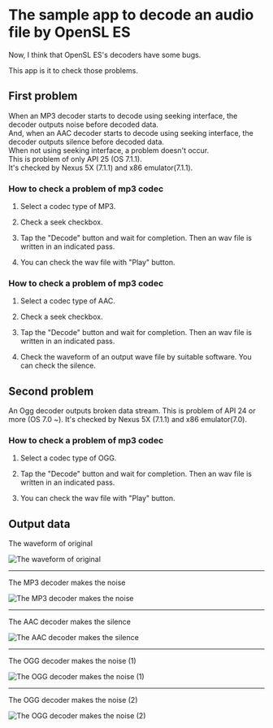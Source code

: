 The sample app to decode an audio file by OpenSL ES
============================

Now, I think that OpenSL ES's decoders have some bugs.

This app is it to check those problems.


First problem
---------

When an MP3 decoder starts to decode using seeking interface, the decoder outputs noise before decoded data.<br>
And, when an AAC decoder starts to decode using seeking interface, the decoder outputs silence before decoded data.<br>
When not using seeking interface, a problem doesn't occur.<br>
This is problem of only API 25 (OS 7.1.1).<br>
It's checked by Nexus 5X (7.1.1) and x86 emulator(7.1.1).

### How to check a problem of mp3 codec

1. Select a codec type of MP3.

2. Check a seek checkbox.

3. Tap the "Decode" button and wait for completion. Then an wav file is written in an indicated pass.

4. You can check the wav file with "Play" button.


### How to check a problem of mp3 codec

1. Select a codec type of AAC.

2. Check a seek checkbox.

3. Tap the "Decode" button and wait for completion. Then an wav file is written in an indicated pass.

4. Check the waveform of an output wave file by suitable software. You can check the silence.


Second problem
---------

An Ogg decoder outputs broken data stream.
This is problem of API 24 or more (OS 7.0 ~).
It's checked by Nexus 5X (7.1.1) and x86 emulator(7.0).

### How to check a problem of mp3 codec

1. Select a codec type of OGG.

2. Tap the "Decode" button and wait for completion. Then an wav file is written in an indicated pass.

3. You can check the wav file with "Play" button.


Output data
---------

The waveform of original

![The waveform of original](http://crimsontech.sakura.ne.jp/tmp/ss_opensles_problem/ss_wav.png)

---

The MP3 decoder makes the noise

![The MP3 decoder makes the noise](http://crimsontech.sakura.ne.jp/tmp/ss_opensles_problem/ss_mp3.png)

---

The AAC decoder makes the silence

![The AAC decoder makes the silence](http://crimsontech.sakura.ne.jp/tmp/ss_opensles_problem/ss_aac.png)

---

The OGG decoder makes the noise (1)

![The OGG decoder makes the noise (1)](http://crimsontech.sakura.ne.jp/tmp/ss_opensles_problem/ss_ogg.png)

---

The OGG decoder makes the noise (2)

![The OGG decoder makes the noise (2)](http://crimsontech.sakura.ne.jp/tmp/ss_opensles_problem/ss_ogg2.png)

